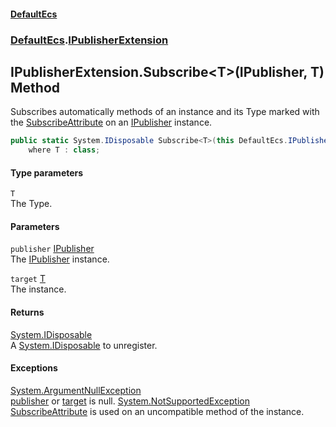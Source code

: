 #### [DefaultEcs](index.md 'index')
### [DefaultEcs](index.md#DefaultEcs 'DefaultEcs').[IPublisherExtension](IPublisherExtension.md 'DefaultEcs.IPublisherExtension')
## IPublisherExtension.Subscribe&lt;T&gt;(IPublisher, T) Method
Subscribes automatically methods of an instance and its Type marked with the [SubscribeAttribute](SubscribeAttribute.md 'DefaultEcs.SubscribeAttribute') on an [IPublisher](IPublisher.md 'DefaultEcs.IPublisher') instance.  
```csharp
public static System.IDisposable Subscribe<T>(this DefaultEcs.IPublisher publisher, T target)
    where T : class;
```
#### Type parameters
<a name='DefaultEcs_IPublisherExtension_Subscribe_T_(DefaultEcs_IPublisher_T)_T'></a>
`T`  
The Type.
  
#### Parameters
<a name='DefaultEcs_IPublisherExtension_Subscribe_T_(DefaultEcs_IPublisher_T)_publisher'></a>
`publisher` [IPublisher](IPublisher.md 'DefaultEcs.IPublisher')  
The [IPublisher](IPublisher.md 'DefaultEcs.IPublisher') instance.
  
<a name='DefaultEcs_IPublisherExtension_Subscribe_T_(DefaultEcs_IPublisher_T)_target'></a>
`target` [T](IPublisherExtension_Subscribe_T_(IPublisher_T).md#DefaultEcs_IPublisherExtension_Subscribe_T_(DefaultEcs_IPublisher_T)_T 'DefaultEcs.IPublisherExtension.Subscribe&lt;T&gt;(DefaultEcs.IPublisher, T).T')  
The instance.
  
#### Returns
[System.IDisposable](https://docs.microsoft.com/en-us/dotnet/api/System.IDisposable 'System.IDisposable')  
A [System.IDisposable](https://docs.microsoft.com/en-us/dotnet/api/System.IDisposable 'System.IDisposable') to unregister.
#### Exceptions
[System.ArgumentNullException](https://docs.microsoft.com/en-us/dotnet/api/System.ArgumentNullException 'System.ArgumentNullException')  
[publisher](IPublisherExtension_Subscribe_T_(IPublisher_T).md#DefaultEcs_IPublisherExtension_Subscribe_T_(DefaultEcs_IPublisher_T)_publisher 'DefaultEcs.IPublisherExtension.Subscribe&lt;T&gt;(DefaultEcs.IPublisher, T).publisher') or [target](IPublisherExtension_Subscribe_T_(IPublisher_T).md#DefaultEcs_IPublisherExtension_Subscribe_T_(DefaultEcs_IPublisher_T)_target 'DefaultEcs.IPublisherExtension.Subscribe&lt;T&gt;(DefaultEcs.IPublisher, T).target') is null.
[System.NotSupportedException](https://docs.microsoft.com/en-us/dotnet/api/System.NotSupportedException 'System.NotSupportedException')  
[SubscribeAttribute](SubscribeAttribute.md 'DefaultEcs.SubscribeAttribute') is used on an uncompatible method of the instance.
